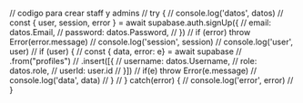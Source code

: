 // codigo para crear staff y admins
// try {
//   console.log('datos', datos)
//   const { user, session, error } = await supabase.auth.signUp({
//     email: datos.Email,
//     password: datos.Password,
//   })
//   if (error) throw Error(error.message)
//   console.log('session', session)
//   console.log('user', user)
//   if (user) {
//     const { data, error: e} = await supabase
//       .from("profiles")
//       .insert([{
//         username: datos.Username,
//         role: datos.role,
//         userId: user.id
//       }])
//       if(e) throw Error(e.message)
//       console.log('data', data)
//   }
// } catch(error) {
//   console.log('error', error)
// }
